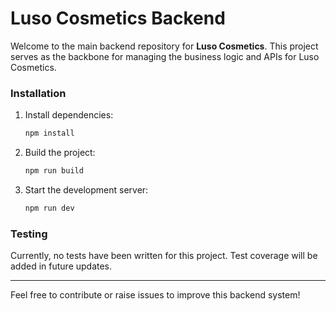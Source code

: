 # Luso Cosmetics Backend

Welcome to the main backend repository for **Luso Cosmetics**. This project serves as the backbone for managing the business logic and APIs for Luso Cosmetics.

### Installation

1. Install dependencies:
    ```bash
    npm install
    ```

2. Build the project:
    ```bash
    npm run build
    ```

3. Start the development server:
    ```bash
    npm run dev
    ```

### Testing

Currently, no tests have been written for this project. Test coverage will be added in future updates.

---

Feel free to contribute or raise issues to improve this backend system!

